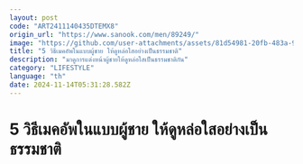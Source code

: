 ```yaml
---
layout: post
code: "ART2411140435DTEMX8"
origin_url: "https://www.sanook.com/men/89249/"
image: "https://github.com/user-attachments/assets/81d54981-20fb-483a-9f68-74b3e899dacf"
title: "5 วิธีเมคอัพในแบบผู้ชาย ให้ดูหล่อใสอย่างเป็นธรรมชาติ"
description: "มาดูการแต่งหน้าผู้ชายให้ดูหล่อใสเป็นธรรมชาติกัน"
category: "LIFESTYLE"
language: "th"
date: 2024-11-14T05:31:28.582Z
---
```


# 5 วิธีเมคอัพในแบบผู้ชาย ให้ดูหล่อใสอย่างเป็นธรรมชาติ